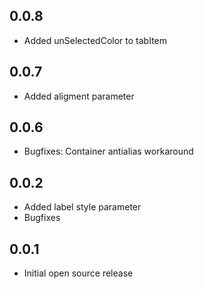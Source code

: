 ## 0.0.8
* Added unSelectedColor to tabItem
## 0.0.7
* Added aligment parameter

## 0.0.6
* Bugfixes: Container antialias workaround

## 0.0.2
* Added label style parameter
* Bugfixes

## 0.0.1
* Initial open source release
